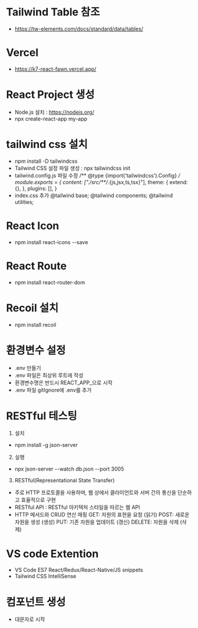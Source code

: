 # Tailwind Table 참조
- https://tw-elements.com/docs/standard/data/tables/
# Vercel
- https://k7-react-fawn.vercel.app/



# React Project 생성
  - Node.js 설치 : https://nodejs.org/
  - npx create-react-app my-app
# tailwind css 설치
  - npm install -D tailwindcss
  - Tailwind CSS 설정 파일 생성 : npx tailwindcss init
  - tailwind.config.js 파일 수정
      /** @type {import('tailwindcss').Config} */
      module.exports = {
      content: ["./src/**/*.{js,jsx,ts,tsx}"],
      theme: {
         extend: {},
      },
      plugins: [],
      }
  - index.css 추가
      @tailwind base;
      @tailwind components;
      @tailwind utilities;
# React Icon
  - npm install react-icons --save
# React Route
  - npm install react-router-dom
# Recoil 설치
  - npm install recoil
# 환경변수 설정
  - .env 만들기
  - .env 파일은 최상위 루트에 작성
  - 환경변수명은 반드시 REACT_APP_으로 시작
  - .env 파일 gitIgnore에 .env를 추가
# RESTful 테스팅
  1. 설치
  - npm install -g json-server
  2. 실행
  - npx json-server --watch db.json --port 3005
  3. RESTful(Representational State Transfer)
  - 주로 HTTP 프로토콜을 사용하며, 웹 상에서 클라이언트와 서버 간의 통신을 단순하고 효율적으로 구현
  - RESTful API : RESTful 아키텍처 스타일을 따르는 웹 API
  - HTTP 메서드와 CRUD 연산 매핑
      GET: 자원의 표현을 요청 (읽기)
      POST: 새로운 자원을 생성 (생성)
      PUT: 기존 자원을 업데이트 (갱신)
      DELETE: 자원을 삭제 (삭제)
# VS code Extention
  - VS Code ES7 React/Redux/React-Native/JS snippets
  - Tailwind CSS IntelliSense

# 컴포넌트 생성
- 대문자로 시작
